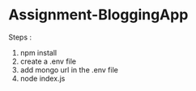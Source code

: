 # Assignment-BloggingApp
Steps : 
1. npm install
2. create a .env file
3. add mongo url in the .env file
4. node index.js
